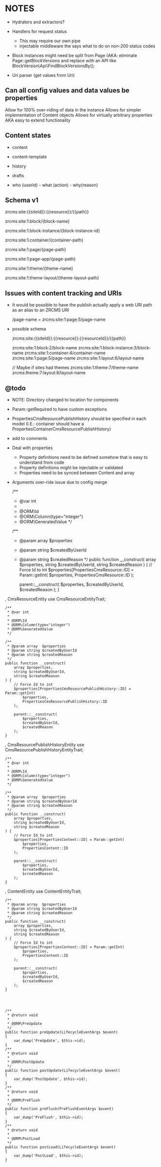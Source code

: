 NOTES
=====

- Hydrators and extractors?
- Handlers for request status
    - This may require our own pipe
    - injectable middleware the says what to do on non-200 status codes
    
- Block instances might need be split from Page 
  (AKA: eliminate Page::getBlockVersions and replace with an API like BlockVersion\Api\FindBlockVersionsBy();
  
- Uri parser (get values from Uri)

## Can all config values and data values be properties ##

Allow for 100% over-riding of data in the instance
Allows for simpler implementation of Content objects
Allows for virtually arbitrary properties AKA easy to extend functionality

## Content states ##

- content 
- content-template
- history
- drafts

- who (userId) - what (action) - why(reason)

## Schema v1 ##

zrcms:site:{{siteId}}:{{resource}}/{{path}}

zrcms:site:1:block/{block-name}

zrcms:site:1:block-instance/{block-instance-id}

zrcms:site:1:container/{container-path}

zrcms:site:1:page/{page-path}

zrcms:site:1:page-app/{page-path}

zrcms:site:1:theme/{theme-name}

zrcms:site:1:theme-layout/{theme-layout-path}


## Issues with content tracking and URIs ##

- It would be possible to have the publish actually apply a web URI path as
  an alias to an ZRCMS URI
  
  /page-name = zrcms:site:1:page:5/page-name

- possible schema

    zrcms:site:{{siteId}}:{{resource}}:{{resourceId}}/{{path}}
    
    zrcms:site:1:block:2/block-name
    zrcms:site:1:block-instance:3/block-name
    zrcms:site:1:container:4/container-name
    zrcms:site:1:page:5/page-name
    zrcms:site:1:layout:6/layout-name
    
    // Maybe if sites had themes
    zrcms:site:1:theme:7/theme-name
    zrcms:theme:7:layout:8/layout-name

## @todo ##

- NOTE: Directory changed to location for components
- Param::getRequired to have custom exceptions
- PropertiesCmsResourcePublishHistory should be specified in each model 
  (I.E.: container should have a PropertiesContainerCmsResourcePublishHistory)
- add <identifier> to comments
- Deal with properties
    - Property definitions need to be defined somehow that is easy to understand from code
    - Property definitions might be injectable or validated
    - Properties need to be synced between Content and array
- Arguments over-ride issue due to config merge


    /**
     * @var int
     *
     * @ORM\Id
     * @ORM\Column(type="integer")
     * @ORM\GeneratedValue
     */
 
    /**
     * @param array  $properties
     * @param string $createdByUserId
     * @param string $createdReason
     */
    public function __construct(
        array $properties,
        string $createdByUserId,
        string $createdReason
    ) {
        // Force Id to int
        $properties[PropertiesCmsResource::ID] = Param::getInt(
            $properties,
            PropertiesCmsResource::ID
        );

        parent::__construct(
            $properties,
            $createdByUserId,
            $createdReason
        );
    }

, CmsResourceEntity
use CmsResourceEntityTrait;

    /**
     * @var int
     *
     * @ORM\Id
     * @ORM\Column(type="integer")
     * @ORM\GeneratedValue
     */
 
    /**
     * @param array  $properties
     * @param string $createdByUserId
     * @param string $createdReason
     */
    public function __construct(
        array $properties,
        string $createdByUserId,
        string $createdReason
    ) {
        // Force Id to int
        $properties[PropertiesCmsResourcePublishHistory::ID] = Param::getInt(
            $properties,
            PropertiesCmsResourcePublishHistory::ID
        );

        parent::__construct(
            $properties,
            $createdByUserId,
            $createdReason
        );
    }

, CmsResourcePublishHistoryEntity
use CmsResourcePublishHistoryEntityTrait;

    /**
     * @var int
     *
     * @ORM\Id
     * @ORM\Column(type="integer")
     * @ORM\GeneratedValue
     */
     
    /**
     * @param array  $properties
     * @param string $createdByUserId
     * @param string $createdReason
     */
    public function __construct(
        array $properties,
        string $createdByUserId,
        string $createdReason
    ) {
        // Force Id to int
        $properties[PropertiesContent::ID] = Param::getInt(
            $properties,
            PropertiesContent::ID
        );

        parent::__construct(
            $properties,
            $createdByUserId,
            $createdReason
        );
    }

, ContentEntity
use ContentEntityTrait;

    /**
     * @param array  $properties
     * @param string $createdByUserId
     * @param string $createdReason
     */
    public function __construct(
        array $properties,
        string $createdByUserId,
        string $createdReason
    ) {
        // Force Id to int
        $properties[PropertiesContent::ID] = Param::getInt(
            $properties,
            PropertiesContent::ID
        );

        parent::__construct(
            $properties,
            $createdByUserId,
            $createdReason
        );
    }
    
    


    /**
     * @return void
     *
     * @ORM\PreUpdate
     */
    public function preUpdate(LifecycleEventArgs $event)
    {
        var_dump('PreUpdate', $this->id);
    }
    /**
     * @return void
     *
     * @ORM\PostUpdate
     */
    public function postUpdate(LifecycleEventArgs $event)
    {
        var_dump('PostUpdate', $this->id);
    }
    /**
     * @return void
     *
     * @ORM\PreFlush
     */
    public function preFlush(PreFlushEventArgs $event)
    {
        var_dump('PreFlush', $this->id);
    }
    /**
     * @return void
     *
     * @ORM\PostLoad
     */
    public function postLoad(LifecycleEventArgs $event)
    {
        var_dump('PostLoad', $this->id);
    }

